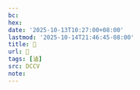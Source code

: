 ```yaml
---
bc:
hex:
date: '2025-10-13T10:27:00+08:00'
lastmod: '2025-10-14T21:46:45-08:00'
title: 􂼏
url: 􂼏
tags: [滷]
src: DCCV
note:
---
```

